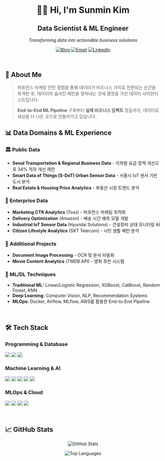 <h1 align="center">👋🏻 Hi, I'm Sunmin Kim</h1>
<h2 align="center">Data Scientist & ML Engineer</h2>
<p align="center"><i>Transforming data into actionable business solutions</i></p>
<div align="center">

[![Blog](https://img.shields.io/badge/Tech%20Blog-velog-20C997?style=for-the-badge&logo=velog&logoColor=white)](https://velog.io/@artemise227/posts)
[![Email](https://img.shields.io/badge/Email-kimsunmin0227@gmail.com-EA4335?style=for-the-badge&logo=gmail&logoColor=white)](mailto:kimsunmin0227@gmail.com)
[![LinkedIn](https://img.shields.io/badge/LinkedIn-Connect-0A66C2?style=for-the-badge&logo=linkedin&logoColor=white)](https://www.linkedin.com/in/sunnykimm12/)

</div>


<br>

## 🎯 About Me

> 퍼포먼스 마케팅 인턴 경험을 통해 데이터가 비즈니스 가치로 전환되는 순간을 목격한 후, 
> 데이터의 숨겨진 패턴을 찾아내는 것에 열정을 가진 데이터 사이언티스트입니다.
> 
> **End-to-End ML Pipeline** 구축부터 **실제 비즈니스 임팩트** 창출까지, 
> 데이터로 세상을 더 나은 곳으로 만들어가고 있습니다.

## 📊 Data Domains & ML Experience

### 🏛️ Public Data
- **Seoul Transportation & Regional Business Data** - 지하철 요금 정책 개선으로 34% 적자 개선 제안
- **Smart Data of Things (S-DoT) Urban Sensor Data** - 서울시 IoT 센서 기반 도시 분석
- **Real Estate & Housing Price Analytics** - 부동산 시장 트렌드 분석

### 🏢 Enterprise Data
- **Marketing CTR Analytics** (Toss) - 퍼포먼스 마케팅 최적화
- **Delivery Optimization** (Amazon) - 배송 시간 예측 모델 개발
- **Industrial IoT Sensor Data** (Hyundai Solutions) - 건설장비 상태 모니터링 AI
- **Citizen Lifestyle Analytics** (SKT Telecom) - 시민 생활 패턴 분석

### 📱 Additional Projects
- **Document Image Processing** - OCR 및 문서 자동화
- **Movie Content Analytics** (TMDB API) - 영화 추천 시스템

### 🤖 ML/DL Techniques
- **Traditional ML:** Linear/Logistic Regression, XGBoost, CatBoost, Random Forest, KNN
- **Deep Learning:** Computer Vision, NLP, Recommendation Systems
- **MLOps:** Docker, Airflow, MLflow, AWS를 활용한 End-to-End Pipeline

<br>

## 🛠️ Tech Stack

### Programming & Database
<p>
<img src="https://img.shields.io/badge/Python-3776AB?style=for-the-badge&logo=python&logoColor=white"/>
<img src="https://img.shields.io/badge/R-276DC3?style=for-the-badge&logo=r&logoColor=white"/>
<img src="https://img.shields.io/badge/SQL-4479A1?style=for-the-badge&logo=mysql&logoColor=white"/>
</p>

### Machine Learning & AI
<p>
<img src="https://img.shields.io/badge/PyTorch-EE4C2C?style=for-the-badge&logo=pytorch&logoColor=white"/>
<img src="https://img.shields.io/badge/Scikit--Learn-F7931E?style=for-the-badge&logo=scikit-learn&logoColor=white"/>
<img src="https://img.shields.io/badge/OpenCV-5C3EE8?style=for-the-badge&logo=opencv&logoColor=white"/>
<img src="https://img.shields.io/badge/Pandas-150458?style=for-the-badge&logo=pandas&logoColor=white"/>
<img src="https://img.shields.io/badge/NumPy-013243?style=for-the-badge&logo=numpy&logoColor=white"/>
</p>

### MLOps & Cloud
<p>
<img src="https://img.shields.io/badge/Docker-2496ED?style=for-the-badge&logo=docker&logoColor=white"/>
<img src="https://img.shields.io/badge/Apache%20Airflow-017CEE?style=for-the-badge&logo=apache-airflow&logoColor=white"/>
<img src="https://img.shields.io/badge/MLflow-0194E2?style=for-the-badge&logo=mlflow&logoColor=white"/>
<img src="https://img.shields.io/badge/AWS-232F3E?style=for-the-badge&logo=amazon-aws&logoColor=white"/>
</p>

<br>



## 📈 GitHub Stats

<div align="center">
  
![GitHub Stats](https://github-readme-stats.vercel.app/api?username=nimnusmik&show_icons=true&theme=radical)

![Top Languages](https://github-readme-stats.vercel.app/api/top-langs/?username=nimnusmik&layout=compact&theme=radical)

</div>
